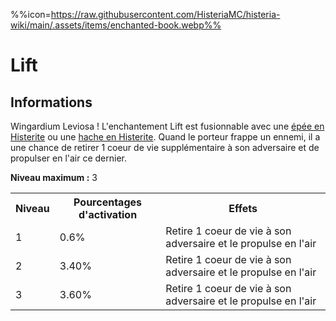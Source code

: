 %%icon=https://raw.githubusercontent.com/HisteriaMC/histeria-wiki/main/.assets/items/enchanted-book.webp%%
# Lift

## Informations
Wingardium Leviosa ! L'enchantement Lift est fusionnable avec une [épée en Histerite](https://histeria.fr/wiki/outils/histerite-sword) ou une [hache en Histerite](https://histeria.fr/wiki/outils/histerite-axe).
Quand le porteur frappe un ennemi, il a une chance de retirer 1 coeur de vie supplémentaire à son adversaire et de propulser en l'air ce dernier.

**Niveau maximum :** 3

<table>
  <tr>
    <th>Niveau</th>
    <th>Pourcentages d'activation</th>
    <th>Effets</th>
  </tr>
  <tr>
    <td>1</td>
    <td>0.6%</td>
    <td>Retire 1 coeur de vie à son adversaire et le propulse en l'air</td>
  </tr>
  <tr>
    <td>2</td>
    <td>3.40%</td>
    <td>Retire 1 coeur de vie à son adversaire et le propulse en l'air</td>
  <tr>
    <td>3</td>
    <td>3.60%</td>
    <td>Retire 1 coeur de vie à son adversaire et le propulse en l'air</td>
</table>